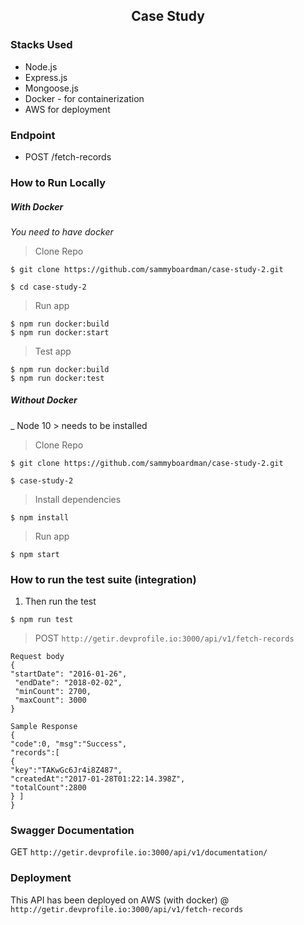 <h2 align="center">Case Study</h2>

### Stacks Used

* Node.js
* Express.js
* Mongoose.js
* Docker - for containerization
* AWS for deployment



### Endpoint
- POST /fetch-records

### How to Run Locally
##### With Docker
_You need to have docker_
> Clone Repo
```
$ git clone https://github.com/sammyboardman/case-study-2.git

$ cd case-study-2
```
> Run app
```
$ npm run docker:build
$ npm run docker:start

```

> Test app
```
$ npm run docker:build
$ npm run docker:test
```

##### Without Docker
_ Node 10 > needs to be installed
> Clone Repo
```
$ git clone https://github.com/sammyboardman/case-study-2.git

$ case-study-2
```
> Install dependencies
```
$ npm install
```
> Run app
```
$ npm start
```

### How to run the test suite (integration)
1. Then run the test
```
$ npm run test
```
> POST `http://getir.devprofile.io:3000/api/v1/fetch-records`
```
Request body
{
"startDate": "2016-01-26",
 "endDate": "2018-02-02",
 "minCount": 2700,
 "maxCount": 3000
}
```
```
Sample Response
{
"code":0, "msg":"Success", 
"records":[
{
"key":"TAKwGc6Jr4i8Z487",
"createdAt":"2017-01-28T01:22:14.398Z",
"totalCount":2800
} ]
}
```
### Swagger Documentation
GET `http://getir.devprofile.io:3000/api/v1/documentation/`

### Deployment
This API has been deployed on AWS (with docker) @ `http://getir.devprofile.io:3000/api/v1/fetch-records`
